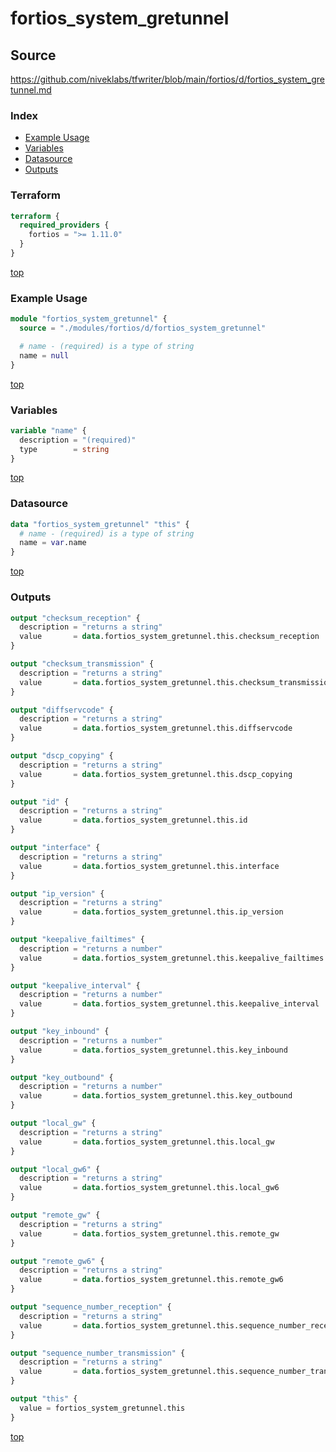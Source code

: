 # fortios_system_gretunnel

## Source

https://github.com/niveklabs/tfwriter/blob/main/fortios/d/fortios_system_gretunnel.md

### Index

- [Example Usage](#example-usage)
- [Variables](#variables)
- [Datasource](#datasource)
- [Outputs](#outputs)

### Terraform

```terraform
terraform {
  required_providers {
    fortios = ">= 1.11.0"
  }
}
```

[top](#index)

### Example Usage

```terraform
module "fortios_system_gretunnel" {
  source = "./modules/fortios/d/fortios_system_gretunnel"

  # name - (required) is a type of string
  name = null
}
```

[top](#index)

### Variables

```terraform
variable "name" {
  description = "(required)"
  type        = string
}
```

[top](#index)

### Datasource

```terraform
data "fortios_system_gretunnel" "this" {
  # name - (required) is a type of string
  name = var.name
}
```

[top](#index)

### Outputs

```terraform
output "checksum_reception" {
  description = "returns a string"
  value       = data.fortios_system_gretunnel.this.checksum_reception
}

output "checksum_transmission" {
  description = "returns a string"
  value       = data.fortios_system_gretunnel.this.checksum_transmission
}

output "diffservcode" {
  description = "returns a string"
  value       = data.fortios_system_gretunnel.this.diffservcode
}

output "dscp_copying" {
  description = "returns a string"
  value       = data.fortios_system_gretunnel.this.dscp_copying
}

output "id" {
  description = "returns a string"
  value       = data.fortios_system_gretunnel.this.id
}

output "interface" {
  description = "returns a string"
  value       = data.fortios_system_gretunnel.this.interface
}

output "ip_version" {
  description = "returns a string"
  value       = data.fortios_system_gretunnel.this.ip_version
}

output "keepalive_failtimes" {
  description = "returns a number"
  value       = data.fortios_system_gretunnel.this.keepalive_failtimes
}

output "keepalive_interval" {
  description = "returns a number"
  value       = data.fortios_system_gretunnel.this.keepalive_interval
}

output "key_inbound" {
  description = "returns a number"
  value       = data.fortios_system_gretunnel.this.key_inbound
}

output "key_outbound" {
  description = "returns a number"
  value       = data.fortios_system_gretunnel.this.key_outbound
}

output "local_gw" {
  description = "returns a string"
  value       = data.fortios_system_gretunnel.this.local_gw
}

output "local_gw6" {
  description = "returns a string"
  value       = data.fortios_system_gretunnel.this.local_gw6
}

output "remote_gw" {
  description = "returns a string"
  value       = data.fortios_system_gretunnel.this.remote_gw
}

output "remote_gw6" {
  description = "returns a string"
  value       = data.fortios_system_gretunnel.this.remote_gw6
}

output "sequence_number_reception" {
  description = "returns a string"
  value       = data.fortios_system_gretunnel.this.sequence_number_reception
}

output "sequence_number_transmission" {
  description = "returns a string"
  value       = data.fortios_system_gretunnel.this.sequence_number_transmission
}

output "this" {
  value = fortios_system_gretunnel.this
}
```

[top](#index)